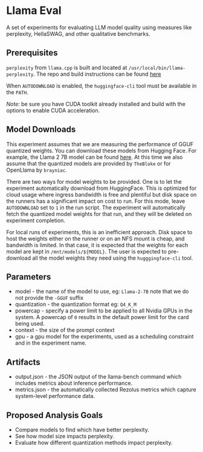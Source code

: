 # Llama Eval

A set of experiments for evaluating LLM model quality using measures like 
perplexity, HellaSWAG, and other qualitative benchmarks.

## Prerequisites

`perplexity` from `llama.cpp` is built and located at
`/usr/local/bin/llama-perplexity`. The repo and build instructions can be found
[here][llama.cpp]

When `AUTODOWNLOAD` is enabled, the `huggingface-cli` tool must be available in
the `PATH`.

*Note:* be sure you have CUDA toolkit already installed and build with the
options to enable CUDA acceleration.

## Model Downloads

This experiment assumes that we are measuring the performance of GGUF quantized
weights. You can download these models from Hugging Face. For example, the Llama
2 7B model can be found [here][Llama-2-7B-GGUF]. At this time we also assume
that the quantized models are provided by `TheBloke` or for OpenLlama by
`brayniac`.

There are two ways for model weights to be provided. One is to let the
experiment automatically download from HuggingFace. This is optimized for cloud
usage where ingress bandwidth is free and plentiful but disk space on the
runners has a significant impact on cost to run. For this mode, leave
`AUTODOWNLOAD` set to `1` in the run script. The experiment will automatically
fetch the quantized model weights for that run, and they will be deleted on
experiment completion.

For local runs of experiments, this is an inefficient approach. Disk space to
host the weights either on the runner or on an NFS mount is cheap, and bandwidth
is limited. In that case, it is expected that the weights for each model are
kept in `/mnt/models/${MODEL}`. The user is expected to pre-download all the
model weights they need using the `hugggingface-cli` tool.

## Parameters

* model - the name of the model to use, eg: `Llama-2-7B` note that we do not 
  provide the `-GGUF` suffix
* quantization - the quantization format eg: `Q4_K_M`
* powercap - specify a power limit to be applied to all Nvidia GPUs in the
  system. A powercap of `0` results in the default power limit for the card
  being used.
* context - the size of the prompt context
* gpu - a gpu model for the experiments, used as a scheduling constraint and in
  the experiment name.

## Artifacts

* output.json - the JSON output of the llama-bench command which includes
  metrics about inference performance.
* metrics.json - the automatically collected Rezolus metrics which capture
  system-level performance data.

## Proposed Analysis Goals

* Compare models to find which have better perplexity.
* See how model size impacts perplexity.
* Evaluate how different quantization methods impact perplexity.

[llama.cpp]: https://github.com/ggerganov/llama.cpp
[Llama-2-7B-GGUF]: https://huggingface.co/TheBloke/Llama-2-7B-GGUF
